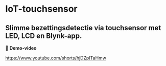 # IoT-touchsensor
Slimme bezettingsdetectie via touchsensor met LED, LCD en Blynk-app.
---

🎥 **Demo-video**

 https://www.youtube.com/shorts/hjDZpITaHmw
